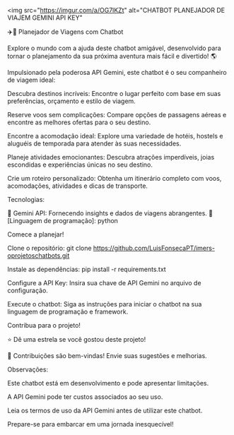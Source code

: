 <img src="https://imgur.com/a/OG7lKZt" alt="CHATBOT PLANEJADOR DE VIAJEM GEMINI API KEY"

✈️🤖 Planejador de Viagens com Chatbot

Explore o mundo com a ajuda deste chatbot amigável, desenvolvido para tornar o planejamento da sua próxima aventura mais fácil e divertido! 🌎

Impulsionado pela poderosa API Gemini, este chatbot é o seu companheiro de viagem ideal:

Descubra destinos incríveis: Encontre o lugar perfeito com base em suas preferências, orçamento e estilo de viagem.

Reserve voos sem complicações: Compare opções de passagens aéreas e encontre as melhores ofertas para o seu destino.

Encontre a acomodação ideal: Explore uma variedade de hotéis, hostels e aluguéis de temporada para atender às suas necessidades.

Planeje atividades emocionantes: Descubra atrações imperdíveis, joias escondidas e experiências únicas no seu destino.

Crie um roteiro personalizado: Obtenha um itinerário completo com voos, acomodações, atividades e dicas de transporte.

Tecnologias:

🧠 Gemini API: Fornecendo insights e dados de viagens abrangentes.
🐍 [Linguagem de programação]: python


Comece a planejar!

Clone o repositório: git clone https://github.com/LuisFonsecaPT/imers-oprojetoschatbots.git

Instale as dependências: pip install -r requirements.txt

Configure a API Key: Insira sua chave de API Gemini no arquivo de configuração.

Execute o chatbot: Siga as instruções para iniciar o chatbot na sua linguagem de programação e framework.

Contribua para o projeto!

⭐ Dê uma estrela se você gostou deste projeto!

🤝 Contribuições são bem-vindas! Envie suas sugestões e melhorias.

Observações:

Este chatbot está em desenvolvimento e pode apresentar limitações.

A API Gemini pode ter custos associados ao seu uso.

Leia os termos de uso da API Gemini antes de utilizar este chatbot.

Prepare-se para embarcar em uma jornada inesquecível! 
